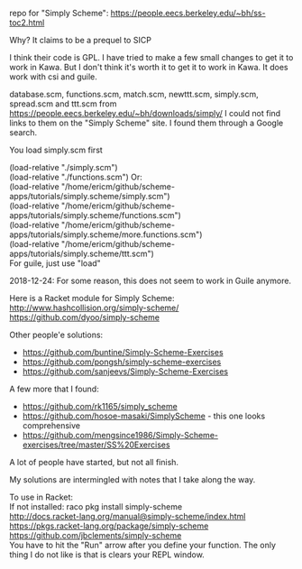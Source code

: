 repo for "Simply Scheme": https://people.eecs.berkeley.edu/~bh/ss-toc2.html  

Why? It claims to be a prequel to SICP   

I think their code is GPL. I have tried to make a few small changes to get it to work in Kawa. But I don't think it's worth it to get it to work in Kawa. It does work with csi and guile.   

database.scm, functions.scm, match.scm, newttt.scm, simply.scm, spread.scm and ttt.scm from https://people.eecs.berkeley.edu/~bh/downloads/simply/ I could not find links to them on the "Simply Scheme" site. I found them through a Google search.   

You load simply.scm first    

(load-relative "./simply.scm")   
(load-relative "./functions.scm")
Or:   
(load-relative "/home/ericm/github/scheme-apps/tutorials/simply.scheme/simply.scm")   
(load-relative "/home/ericm/github/scheme-apps/tutorials/simply.scheme/functions.scm")   
(load-relative "/home/ericm/github/scheme-apps/tutorials/simply.scheme/more.functions.scm")   
(load-relative "/home/ericm/github/scheme-apps/tutorials/simply.scheme/ttt.scm")   
For guile, just use "load"  

2018-12-24: For some reason, this does not seem to work in Guile anymore.   

Here is a Racket module for Simply Scheme: http://www.hashcollision.org/simply-scheme/   
https://github.com/dyoo/simply-scheme  

Other people'e solutions: 
- https://github.com/buntine/Simply-Scheme-Exercises   
- https://github.com/pongsh/simply-scheme-exercises   
- https://github.com/sanjeevs/Simply-Scheme-Exercises

A few more that I found:
- https://github.com/rk1165/simply_scheme
- https://github.com/hosoe-masaki/SimplyScheme - this one looks comprehensive
- https://github.com/mengsince1986/Simply-Scheme-exercises/tree/master/SS%20Exercises


A lot of people have started, but not all finish.  

My solutions are intermingled with notes that I take along the way.    

To use in Racket:   
If not installed: raco pkg install simply-scheme  
http://docs.racket-lang.org/manual@simply-scheme/index.html  
https://pkgs.racket-lang.org/package/simply-scheme  
https://github.com/jbclements/simply-scheme   
You have to hit the "Run" arrow after you define your function. The only thing I do not like is that is clears your REPL window.   



